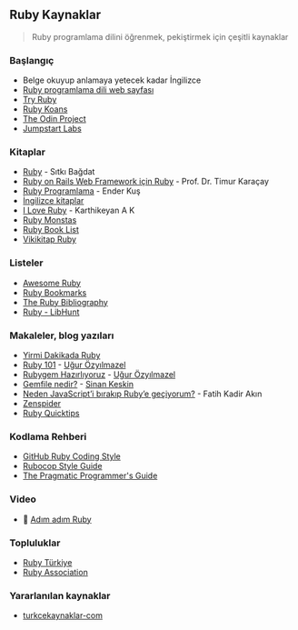 ## Ruby Kaynaklar

> Ruby programlama dilini öğrenmek, pekiştirmek için çeşitli kaynaklar

### Başlangıç

* Belge okuyup anlamaya yetecek kadar İngilizce
* [Ruby programlama dili web sayfası](https://www.ruby-lang.org/tr/)
* [Try Ruby](http://tryruby.org)
* [Ruby Koans](http://rubykoans.com/)
* [The Odin Project](https://www.theodinproject.com/ruby-programming)
* [Jumpstart Labs](http://tutorials.jumpstartlab.com/)

### Kitaplar

* [Ruby](https://www.dikeyeksen.com/products/ruby) - Sıtkı Bağdat
* [Ruby on Rails Web Framework için Ruby](https://www.seckin.com.tr/kitap/369965548) - Prof. Dr. Timur Karaçay
* [Ruby Programlama](http://www.kodlab.com/BookDetail.aspx?ID=134405) - Ender Kuş
* [İngilizce kitaplar](https://github.com/EbookFoundation/free-programming-books/blob/master/free-programming-books.md#ruby)
* [I Love Ruby](https://i-love-ruby.gitlab.io/) - Karthikeyan A K
* [Ruby Monstas](http://ruby-for-beginners.rubymonstas.org/)
* [Ruby Book List](https://gist.github.com/baweaver/57a7c8296ca2c03effbd8fac1e7f6b40)
* [Vikikitap Ruby](https://tr.wikibooks.org/wiki/Ruby)

### Listeler
* [Awesome Ruby](https://awesome-ruby.com/)
* [Ruby Bookmarks](https://github.com/dreikanter/ruby-bookmarks)
* [The Ruby Bibliography](https://rubybib.org/)
* [Ruby - LibHunt](https://ruby.libhunt.com/)

### Makaleler, blog yazıları

- [Yirmi Dakikada Ruby](https://www.ruby-lang.org/tr/documentation/quickstart/)
- [Ruby 101](https://www.gitbook.com/book/vigo/ruby-101/details) - [Uğur Özyılmazel](https://twitter.com/vigobronx)
- [Rubygem Hazırlıyoruz](http://ugur.ozyilmazel.com/blog/tr/2014/09/23/rubygem-hazirliyoruz/) - [Uğur Özyılmazel](https://twitter.com/vigobronx)
- [Gemfile nedir?](http://kesk.in/2016/gemfile-nedir/) - [Sinan Keskin](https://twitter.com/_khons)
- [Neden JavaScript’i bırakıp Ruby’e geçiyorum?](https://medium.com/@fkadev/neden-javascripti-bırakıp-ruby-e-geçiyorum-d1e274ce9c89) - Fatih Kadir Akın
- [Zenspider](https://www.zenspider.com/ruby/)
- [Ruby Quicktips](https://rubyquicktips.com/)

### Kodlama Rehberi

- [GitHub Ruby Coding Style](https://github.com/styleguide/ruby)
- [Rubocop Style Guide](https://github.com/rubocop-hq/ruby-style-guide)
- [The Pragmatic Programmer's Guide](http://ruby-doc.com/docs/ProgrammingRuby/)

### Video

* :movie_camera: [Adım adım Ruby](https://www.youtube.com/playlist?list=PLqgPe8mz0dh7pKD5AnNRjveNKuBhnfaKw)

### Topluluklar

* [Ruby Türkiye](http://www.rubyturkiye.org)
* [Ruby Association](https://www.ruby.or.jp/en/)

### Yararlanılan kaynaklar

* [turkcekaynaklar-com](https://github.com/fatihacet/turkcekaynaklar-com)

